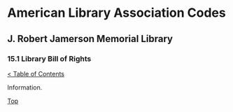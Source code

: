 <head>
	<link rel="stylesheet" type="text/css" href="../main.css">
</head>

[0]: ../README.md
[15.1]: library-bill-of-rights.md

# American Library Association Codes
## J. Robert Jamerson Memorial Library
### 15.1 Library Bill of Rights
[< Table of Contents][0]

Information.

[Top][15.1]
